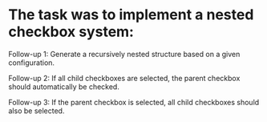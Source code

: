 # The task was to implement a nested checkbox system:

Follow-up 1: Generate a recursively nested structure based on a given configuration.

Follow-up 2: If all child checkboxes are selected, the parent checkbox should automatically be checked.

Follow-up 3: If the parent checkbox is selected, all child checkboxes should also be selected.
